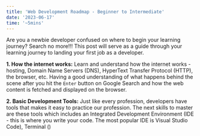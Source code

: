 ```yaml
---
title: 'Web Development Roadmap - Beginner to Intermediate'
date: '2023-06-17'
time: '~5mins'
---
```


Are you a newbie developer confused on where to begin your learning journey? Search no more!!! This post will serve as a guide through your learning journey to landing your first job as a developer.

**1. How the internet works:** Learn and understand how the internet works - hosting, Domain Name Servers (DNS), HyperText Transfer Protocol (HTTP), the browser, etc. Having a good understanding of what happens behind the scene after you hit the `Enter` button on Google Search and how the web content is fetched and displayed on the browser.

**2. Basic Development Tools:** Just like every profession, developers have tools that makes it easy to practice our profession. The next skills to master are these tools which includes an Integrated Development Environment (IDE - this is where you write your code. The most popular IDE is Visual Studio Code), Terminal ()
